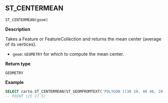## ST_CENTERMEAN

```sql:signature
ST_CENTERMEAN(geom)
```

**Description**

Takes a Feature or FeatureCollection and returns the mean center (average of its vertices).

* `geom`: `GEOMETRY` for which to compute the mean center.

**Return type**

`GEOMETRY`

**Example**

```sql
SELECT carto.ST_CENTERMEAN(ST_GEOMFROMTEXT('POLYGON ((30 10, 40 40, 20 40, 10 20, 30 10))'));
-- POINT (25 27.5)
```
